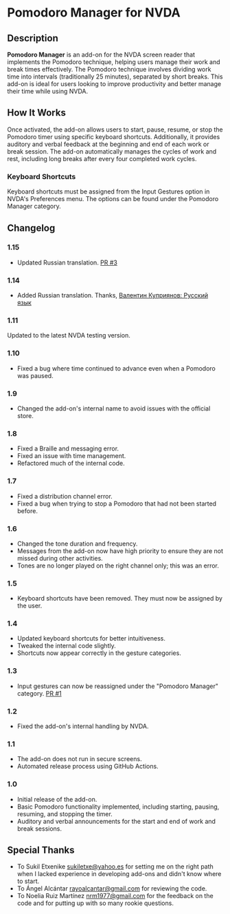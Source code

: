 # Pomodoro Manager for NVDA

## Description

**Pomodoro Manager** is an add-on for the NVDA screen reader that implements the Pomodoro technique, helping users manage their work and break times effectively. The Pomodoro technique involves dividing work time into intervals (traditionally 25 minutes), separated by short breaks. This add-on is ideal for users looking to improve productivity and better manage their time while using NVDA.

## How It Works

Once activated, the add-on allows users to start, pause, resume, or stop the Pomodoro timer using specific keyboard shortcuts. Additionally, it provides auditory and verbal feedback at the beginning and end of each work or break session. The add-on automatically manages the cycles of work and rest, including long breaks after every four completed work cycles.

### Keyboard Shortcuts
Keyboard shortcuts must be assigned from the Input Gestures option in NVDA's Preferences menu. The options can be found under the Pomodoro Manager category.

## Changelog
### 1.15
- Updated Russian translation. [PR #3](https://github.com/jpavonabian/gestor-de-Pomodoros/pull/3)

### 1.14
- Added Russian translation. Thanks, [Валентин Куприянов: Русский язык](https://nvda.ru/)

### 1.11
Updated to the latest NVDA testing version.
### 1.10
- Fixed a bug where time continued to advance even when a Pomodoro was paused.

### 1.9
- Changed the add-on's internal name to avoid issues with the official store.

### 1.8
- Fixed a Braille and messaging error.
- Fixed an issue with time management.
- Refactored much of the internal code.

### 1.7
- Fixed a distribution channel error.
- Fixed a bug when trying to stop a Pomodoro that had not been started before.

### 1.6
- Changed the tone duration and frequency.
- Messages from the add-on now have high priority to ensure they are not missed during other activities.
- Tones are no longer played on the right channel only; this was an error.

### 1.5
- Keyboard shortcuts have been removed. They must now be assigned by the user.

### 1.4
- Updated keyboard shortcuts for better intuitiveness.
- Tweaked the internal code slightly.
- Shortcuts now appear correctly in the gesture categories.

### 1.3
- Input gestures can now be reassigned under the "Pomodoro Manager" category. [PR #1](https://github.com/jpavonabian/Gestor-de-Pomodoros/pull/1)

### 1.2
- Fixed the add-on's internal handling by NVDA.

### 1.1
- The add-on does not run in secure screens.
- Automated release process using GitHub Actions.

### 1.0

- Initial release of the add-on.
- Basic Pomodoro functionality implemented, including starting, pausing, resuming, and stopping the timer.
- Auditory and verbal announcements for the start and end of work and break sessions.

## Special Thanks
- To Sukil Etxenike <sukiletxe@yahoo.es> for setting me on the right path when I lacked experience in developing add-ons and didn't know where to start.
- To Ángel Alcántar <rayoalcantar@gmail.com> for reviewing the code.
- To Noelia Ruiz Martínez <nrm1977@gmail.com> for the feedback on the code and for putting up with so many rookie questions.
